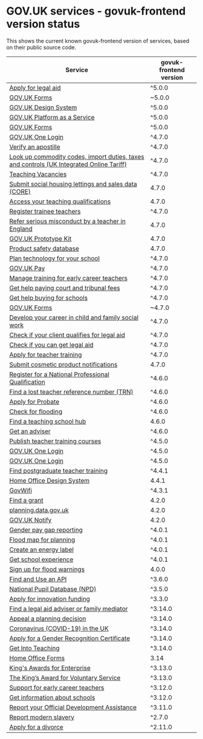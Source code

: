 # GOV.UK services - govuk-frontend version status


This shows the current known govuk-frontend version of services, based on their public source code.

| Service | govuk-frontend version |
| ------- | --------------------- |
| [Apply for legal aid](https://github.com/ministryofjustice/laa-apply-for-legal-aid/) | ^5.0.0 |
| [GOV.UK Forms](https://github.com/alphagov/forms-runner/) | ~5.0.0 |
| [GOV.UK Design System](https://github.com/alphagov/govuk-design-system/) | ^5.0.0 |
| [GOV.UK Platform as a Service](https://github.com/alphagov/paas-product-pages/) | ^5.0.0 |
| [GOV.UK Forms](https://github.com/alphagov/forms-product-page/) | ^5.0.0 |
| [GOV.UK One Login](https://github.com/alphagov/di-account-management-frontend/) | ^4.7.0 |
| [Verify an apostille](https://github.com/UKForeignOffice/verify-apostille-service/) | ^4.7.0 |
| [Look up commodity codes, import duties, taxes and controls (UK Integrated Online Tariff)](https://github.com/trade-tariff/trade-tariff-frontend/) | ^4.7.0 |
| [Teaching Vacancies](https://github.com/DFE-Digital/teaching-vacancies/) | ^4.7.0 |
| [Submit social housing lettings and sales data (CORE)](https://github.com/communitiesuk/submit-social-housing-lettings-and-sales-data/) | 4.7.0 |
| [Access your teaching qualifications](https://github.com/DFE-Digital/access-your-teaching-qualifications/) | 4.7.0 |
| [Register trainee teachers](https://github.com/DFE-Digital/register-trainee-teachers/) | ^4.7.0 |
| [Refer serious misconduct by a teacher in England](https://github.com/DFE-Digital/refer-serious-misconduct/) | 4.7.0 |
| [GOV.UK Prototype Kit](https://github.com/alphagov/govuk-prototype-kit/) | 4.7.0 |
| [Product safety database](https://github.com/UKGovernmentBEIS/beis-opss-psd/) | 4.7.0 |
| [Plan technology for your school](https://github.com/DFE-Digital/plan-technology-for-your-school/src/Dfe.PlanTech.Web.Node/) | ^4.7.0 |
| [GOV.UK Pay](https://github.com/alphagov/pay-frontend/) | ^4.7.0 |
| [Manage training for early career teachers](https://github.com/DFE-Digital/early-careers-framework/) | ^4.7.0 |
| [Get help paying court and tribunal fees](https://github.com/ministryofjustice/hwf-publicapp/) | ^4.7.0 |
| [Get help buying for schools](https://github.com/DFE-Digital/buy-for-your-school/) | ^4.7.0 |
| [GOV.UK Forms](https://github.com/alphagov/forms-admin/) | ~4.7.0 |
| [Develop your career in child and family social work](https://github.com/DFE-Digital/childrens-social-care-cpd/Childrens-Social-Care-CPD/) | ^4.7.0 |
| [Check if your client qualifies for legal aid](https://github.com/ministryofjustice/laa-estimate-financial-eligibility-for-legal-aid/) | ^4.7.0 |
| [Check if you can get legal aid](https://github.com/ministryofjustice/cla_public/) | ^4.7.0 |
| [Apply for teacher training](https://github.com/DFE-Digital/apply-for-teacher-training/) | ^4.7.0 |
| [Submit cosmetic product notifications](https://github.com/UKGovernmentBEIS/beis-opss-cosmetics/cosmetics-web/) | 4.7.0 |
| [Register for a National Professional Qualification](https://github.com/DFE-Digital/npq-registration/) | ^4.6.0 |
| [Find a lost teacher reference number (TRN)](https://github.com/DFE-Digital/find-a-lost-trn/) | ^4.6.0 |
| [Apply for Probate](https://github.com/hmcts/probate-frontend/) | ^4.6.0 |
| [Check for flooding](https://github.com/DEFRA/flood-app/) | ^4.6.0 |
| [Find a teaching school hub](https://github.com/DFE-Digital/teaching-school-hub-finder/) | 4.6.0 |
| [Get an adviser](https://github.com/DFE-Digital/get-teacher-training-adviser-service/) | ^4.6.0 |
| [Publish teacher training courses](https://github.com/DFE-Digital/publish-teacher-training/) | ^4.5.0 |
| [GOV.UK One Login](https://github.com/alphagov/di-onboarding-product-page/) | ^4.5.0 |
| [GOV.UK One Login](https://github.com/alphagov/di-onboarding-self-service-experience/express/) | ^4.5.0 |
| [Find postgraduate teacher training](https://github.com/DFE-Digital/find-teacher-training/) | ^4.4.1 |
| [Home Office Design System](https://github.com/UKHomeOffice/home-office-design-system/components/page/) | 4.4.1 |
| [GovWifi](https://github.com/alphagov/govwifi-product-page/) | ^4.3.1 |
| [Find a grant](https://github.com/cabinetoffice/gap-find-apply-web/packages/applicant/) | 4.2.0 |
| [planning.data.gov.uk](https://github.com/digital-land/digital-land.info/) | 4.2.0 |
| [GOV.UK Notify](https://github.com/alphagov/notifications-admin/) | 4.2.0 |
| [Gender pay gap reporting](https://github.com/cabinetoffice/gender-pay-gap/GenderPayGap.WebUI/) | ^4.0.1 |
| [Flood map for planning](https://github.com/DEFRA/fmp-app/) | ^4.0.1 |
| [Create an energy label](https://github.com/UKGovernmentBEIS/energy-label-service/) | ^4.0.1 |
| [Get school experience](https://github.com/DFE-Digital/schools-experience/) | ^4.0.1 |
| [Sign up for flood warnings](https://github.com/DEFRA/flood-xws-contact-web/) | 4.0.0 |
| [Find and Use an API](https://github.com/DFE-Digital/eapim-developer-hub/) | ^3.6.0 |
| [National Pupil Database (NPD)](https://github.com/DFE-Digital/npd-find-and-explore/) | ^3.5.0 |
| [Apply for innovation funding](https://github.com/InnovateUKGitHub/innovation-funding-service/ifs-web-service/) | ^3.3.0 |
| [Find a legal aid adviser or family mediator](https://github.com/ministryofjustice/fala/) | ^3.14.0 |
| [Appeal a planning decision](https://github.com/Planning-Inspectorate/appeal-planning-decision/packages/web-comment/) | ^3.14.0 |
| [Coronavirus (COVID-19) in the UK ](https://github.com/publichealthengland/coronavirus-dashboard/) | ^3.14.0 |
| [Apply for a Gender Recognition Certificate](https://github.com/cabinetoffice/grc-app/) | ^3.14.0 |
| [Get Into Teaching](https://github.com/DFE-Digital/get-into-teaching-app/) | ^3.14.0 |
| [Home Office Forms](https://github.com/UKHomeOfficeForms/hof/) | 3.14 |
| [King's Awards for Enterprise](https://github.com/bitzesty/qae/) | ^3.13.0 |
| [The King’s Award for Voluntary Service](https://github.com/bitzesty/qavs-v2/) | ^3.13.0 |
| [Support for early career teachers](https://github.com/DFE-Digital/ecf-engage-and-learn/) | ^3.12.0 |
| [Get information about schools](https://github.com/DFE-Digital/get-information-about-schools/Web/Edubase.Web.UI/) | ^3.12.0 |
| [Report your Official Development Assistance](https://github.com/UKGovernmentBEIS/beis-report-official-development-assistance/) | ^3.11.0 |
| [Report modern slavery](https://github.com/UKHomeOffice/modern-slavery/) | ^2.7.0 |
| [Apply for a divorce](https://github.com/hmcts/div-petitioner-frontend/) | ^2.11.0 |
